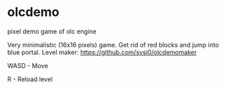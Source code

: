 # olcdemo
pixel demo game of olc engine

Very minimalistic (16x16 pixels) game. Get rid of red blocks and jump into blue portal.
Level maker: https://github.com/sysi0/olcdemomaker

WASD - Move

R - Reload level
